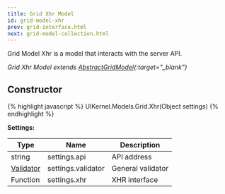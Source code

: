 ```yaml
---
title: Grid Xhr Model
id: grid-model-xhr
prev: grid-interface.html
next: grid-model-collection.html
---
```


Grid Model Xhr is a model that interacts with the server API.

*Grid Xhr Model extends [AbstractGridModel](/docs/grid-interface.html){:target="_blank"}*

## Constructor

{% highlight javascript %}
UIKernel.Models.Grid.Xhr(Object settings)
{% endhighlight %}

**Settings:**

| Type      | Name                           | Description                 |
|-----------|--------------------------------|-----------------------------|
| string    | settings.api                   | API address                 |
| [Validator](/docs/validator.html) | settings.validator       | General validator           |
| Function  | settings.xhr                   | XHR interface               |
